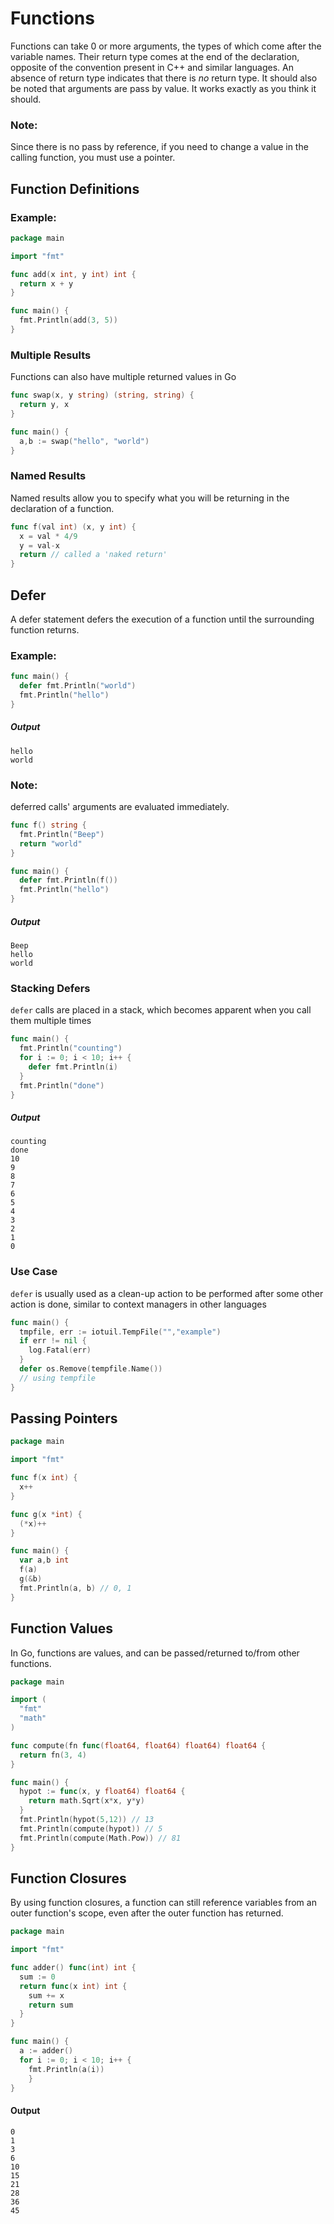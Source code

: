 # Functions

Functions can take 0 or more arguments, the types of which come after the
variable names. Their return type comes at the end of the declaration,
opposite of the convention present in C++ and similar languages.
An absence of return type indicates that there is *no* return type. It should
also be noted that arguments are pass by value. It works exactly as you think
it should.

### Note:
Since there is no pass by reference, if you need to change a value in the
calling function, you must use a pointer.

## Function Definitions

### Example:
```go
package main

import "fmt"

func add(x int, y int) int {
  return x + y
}

func main() {
  fmt.Println(add(3, 5))
}
```

### Multiple Results
Functions can also have multiple returned values in Go
```go
func swap(x, y string) (string, string) {
  return y, x
}

func main() {
  a,b := swap("hello", "world")
}
```

### Named Results
Named results allow you to specify what you will be returning
in the declaration of a function.
```go
func f(val int) (x, y int) {
  x = val * 4/9
  y = val-x
  return // called a 'naked return'
}
```

## Defer
A defer statement defers the execution of a function until the
surrounding function returns.

### Example:
```go
func main() {
  defer fmt.Println("world")
  fmt.Println("hello")
}
```
##### Output
```
hello
world
```

### Note:
deferred calls' arguments are evaluated immediately.
```go
func f() string {
  fmt.Println("Beep")
  return "world"
}

func main() {
  defer fmt.Println(f())
  fmt.Println("hello")
}
```
##### Output
```
Beep
hello
world
```

### Stacking Defers
`defer` calls are placed in a stack, which becomes apparent when you call them
multiple times
```go
func main() {
  fmt.Println("counting")
  for i := 0; i < 10; i++ {
    defer fmt.Println(i)
  }
  fmt.Println("done")
}
```
##### Output
```
counting
done
10
9
8
7
6
5
4
3
2
1
0
```
### Use Case
`defer` is usually used as a clean-up action to be performed after
some other action is done, similar to context managers in other languages
```go
func main() {
  tmpfile, err := iotuil.TempFile("","example")
  if err != nil {
    log.Fatal(err)
  }
  defer os.Remove(tempfile.Name())
  // using tempfile
}
```

## Passing Pointers

```go
package main

import "fmt"

func f(x int) {
  x++
}

func g(x *int) {
  (*x)++
}

func main() {
  var a,b int
  f(a)
  g(&b)
  fmt.Println(a, b) // 0, 1
}
```

## Function Values
In Go, functions are values, and can be passed/returned to/from
other functions.

```go
package main

import (
  "fmt"
  "math"
)

func compute(fn func(float64, float64) float64) float64 {
  return fn(3, 4)
}

func main() {
  hypot := func(x, y float64) float64 {
    return math.Sqrt(x*x, y*y)
  }
  fmt.Println(hypot(5,12)) // 13
  fmt.Println(compute(hypot)) // 5
  fmt.Println(compute(Math.Pow)) // 81
}
```


## Function Closures
By using function closures, a function can still reference variables from
an outer function's scope, even after the outer function has returned.

```go
package main

import "fmt"

func adder() func(int) int {
  sum := 0
  return func(x int) int {
    sum += x
    return sum
  }
}

func main() {
  a := adder()
  for i := 0; i < 10; i++ {
    fmt.Println(a(i))
    }
}
```

#### Output
```
0
1
3
6
10
15
21
28
36
45
```

